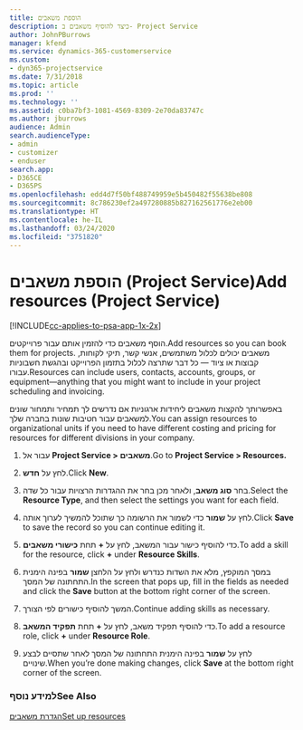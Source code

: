 ```yaml
---
title: הוספת משאבים
description: כיצד להוסיף משאבים ב- Project Service
author: JohnPBurrows
manager: kfend
ms.service: dynamics-365-customerservice
ms.custom:
- dyn365-projectservice
ms.date: 7/31/2018
ms.topic: article
ms.prod: ''
ms.technology: ''
ms.assetid: c0ba7bf3-1081-4569-8309-2e70da83747c
ms.author: jburrows
audience: Admin
search.audienceType:
- admin
- customizer
- enduser
search.app:
- D365CE
- D365PS
ms.openlocfilehash: edd4d7f50bf488749959e5b450482f55638be808
ms.sourcegitcommit: 8c786230ef2a497280885b827162561776e2eb00
ms.translationtype: HT
ms.contentlocale: he-IL
ms.lasthandoff: 03/24/2020
ms.locfileid: "3751820"
---
```

# <a name="add-resources-project-service"></a><span data-ttu-id="023e5-103">הוספת משאבים (Project Service)</span><span class="sxs-lookup"><span data-stu-id="023e5-103">Add resources (Project Service)</span></span>

[!INCLUDE[cc-applies-to-psa-app-1x-2x](../includes/cc-applies-to-psa-app-1x-2x.md)]

<span data-ttu-id="023e5-104">הוסף משאבים כדי להזמין אותם עבור פרוייקטים.</span><span class="sxs-lookup"><span data-stu-id="023e5-104">Add resources so you can book them for projects.</span></span> <span data-ttu-id="023e5-105">משאבים יכולים לכלול משתמשים, אנשי קשר, תיקי לקוחות, קבוצות או ציוד — כל דבר שתרצה לכלול בתזמון הפרוייקט ובהגשת חשבוניות עבורו.</span><span class="sxs-lookup"><span data-stu-id="023e5-105">Resources can include users, contacts, accounts, groups, or equipment—anything that you might want to include in your project scheduling and invoicing.</span></span>  
  
<span data-ttu-id="023e5-106">באפשרותך להקצות משאבים ליחידות ארגוניות אם נדרשים לך תמחיר ותמחור שונים למשאבים עבור חטיבות שונות בחברה שלך.</span><span class="sxs-lookup"><span data-stu-id="023e5-106">You can assign resources to organizational units if you need to have different costing and pricing for resources for different divisions in your company.</span></span>  
  
1.  <span data-ttu-id="023e5-107">עבור אל **Project Service > משאבים**.</span><span class="sxs-lookup"><span data-stu-id="023e5-107">Go to **Project Service > Resources.**</span></span>  
  
2.  <span data-ttu-id="023e5-108">לחץ על **חדש**.</span><span class="sxs-lookup"><span data-stu-id="023e5-108">Click **New**.</span></span>  
  
3.  <span data-ttu-id="023e5-109">בחר **סוג משאב**, ולאחר מכן בחר את ההגדרות הרצויות עבור כל שדה.</span><span class="sxs-lookup"><span data-stu-id="023e5-109">Select the **Resource Type**, and then select the settings you want for each field.</span></span>  
  
4.  <span data-ttu-id="023e5-110">לחץ על **שמור** כדי לשמור את הרשומה כך שתוכל להמשיך לערוך אותה.</span><span class="sxs-lookup"><span data-stu-id="023e5-110">Click **Save** to save the record so you can continue editing it.</span></span>  
  
5.  <span data-ttu-id="023e5-111">כדי להוסיף כישור עבור המשאב, לחץ על **+** תחת **כישורי משאבים**.</span><span class="sxs-lookup"><span data-stu-id="023e5-111">To add a skill for the resource, click **+** under **Resource Skills**.</span></span>  
  
6.  <span data-ttu-id="023e5-112">במסך המוקפץ, מלא את השדות כנדרש ולחץ על הלחצן **שמור** בפינה הימנית התחתונה של המסך.</span><span class="sxs-lookup"><span data-stu-id="023e5-112">In the screen that pops up, fill in the fields as needed and click the **Save** button at the bottom right corner of the screen.</span></span>  
  
7.  <span data-ttu-id="023e5-113">המשך להוסיף כישורים לפי הצורך.</span><span class="sxs-lookup"><span data-stu-id="023e5-113">Continue adding skills as necessary.</span></span>  
  
8.  <span data-ttu-id="023e5-114">כדי להוסיף תפקיד משאב, לחץ על **+** תחת **תפקיד המשאב**.</span><span class="sxs-lookup"><span data-stu-id="023e5-114">To add a resource role, click **+** under **Resource Role**.</span></span>  
  
9. <span data-ttu-id="023e5-115">לחץ על **שמור** בפינה הימנית התחתונה של המסך לאחר שתסיים לבצע שינויים.</span><span class="sxs-lookup"><span data-stu-id="023e5-115">When you’re done making changes, click **Save** at the bottom right corner of the screen.</span></span>  
  
### <a name="see-also"></a><span data-ttu-id="023e5-116">למידע נוסף</span><span class="sxs-lookup"><span data-stu-id="023e5-116">See Also</span></span>  
 [<span data-ttu-id="023e5-117">הגדרת משאבים</span><span class="sxs-lookup"><span data-stu-id="023e5-117">Set up resources</span></span>](../project-service/set-up-resources.md)
